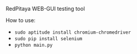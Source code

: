 RedPitaya WEB-GUI testing tool

How to use:
* `sudo aptitude install chromium-chromedriver`
* `sudo pip install selenium`
* `python main.py`
